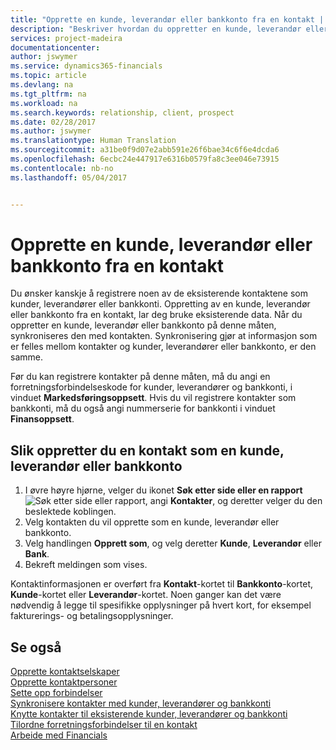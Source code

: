 ```yaml
---
title: "Opprette en kunde, leverandør eller bankkonto fra en kontakt | Microsoft-dokumentasjon"
description: "Beskriver hvordan du oppretter en kunde, leverandør eller bankkonto fra en kontakt i Financials."
services: project-madeira
documentationcenter: 
author: jswymer
ms.service: dynamics365-financials
ms.topic: article
ms.devlang: na
ms.tgt_pltfrm: na
ms.workload: na
ms.search.keywords: relationship, client, prospect
ms.date: 02/28/2017
ms.author: jswymer
ms.translationtype: Human Translation
ms.sourcegitcommit: a31be0f9d07e2abb591e26f6bae34c6f6e4dcda6
ms.openlocfilehash: 6ecbc24e447917e6316b0579fa8c3ee046e73915
ms.contentlocale: nb-no
ms.lasthandoff: 05/04/2017


---
```

# <a name="create-a-customer-vendor-or-bank-account-from-a-contact"></a>Opprette en kunde, leverandør eller bankkonto fra en kontakt
Du ønsker kanskje å registrere noen av de eksisterende kontaktene som kunder, leverandører eller bankkonti. Oppretting av en kunde, leverandør eller bankkonto fra en kontakt, lar deg bruke eksisterende data. Når du oppretter en kunde, leverandør eller bankkonto på denne måten, synkroniseres den med kontakten. Synkronisering gjør at informasjon som er felles mellom kontakter og kunder, leverandører eller bankkonto, er den samme.

Før du kan registrere kontakter på denne måten, må du angi en forretningsforbindelseskode for kunder, leverandører og bankkonti, i vinduet **Markedsføringsoppsett**. Hvis du vil registrere kontakter som bankkonti, må du også angi nummerserie for bankkonti i vinduet **Finansoppsett**.

## <a name="to-create-a-contact-as-a-customer-vendor-or-bank-account"></a>Slik oppretter du en kontakt som en kunde, leverandør eller bankkonto
1. I øvre høyre hjørne, velger du ikonet **Søk etter side eller en rapport** ![Søk etter side eller rapport](media/ui-search/search_small.png "ikonet Søk etter side eller rapport"), angi **Kontakter**, og deretter velger du den beslektede koblingen.
2. Velg kontakten du vil opprette som en kunde, leverandør eller bankkonto.
3. Velg handlingen **Opprett som**, og velg deretter **Kunde**, **Leverandør** eller **Bank**.
4. Bekreft meldingen som vises.

Kontaktinformasjonen er overført fra **Kontakt**-kortet til **Bankkonto**-kortet, **Kunde**-kortet eller **Leverandør**-kortet. Noen ganger kan det være nødvendig å legge til spesifikke opplysninger på hvert kort, for eksempel fakturerings- og betalingsopplysninger.

## <a name="see-also"></a>Se også
[Opprette kontaktselskaper](marketing-create-contact-companies.md)  
[Opprette kontaktpersoner](marketing-create-contact-persons.md)  
[Sette opp forbindelser](marketing-setup-marketing.md)  
[Synkronisere kontakter med kunder, leverandører og bankkonti](marketing-synchronize-contacts-customers-vendors-bank-accounts.md)  
[Knytte kontakter til eksisterende kunder, leverandører og bankkonti](marketing-how-link-contact.md)  
[Tilordne forretningsforbindelser til en kontakt](marketing-business-relations.md#AssignBusRelContact)  
[Arbeide med Financials](ui-work-product.md)

